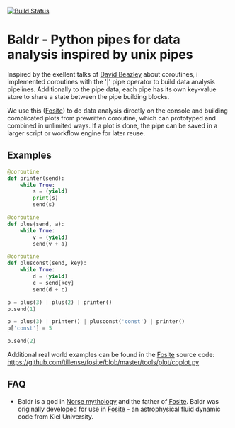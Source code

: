 [![Build Status](https://travis-ci.org/gzahl/baldr.svg?branch=master)](https://travis-ci.org/gzahl/baldr)
# Baldr - Python pipes for data analysis inspired by unix pipes

Inspired by the exellent talks of [David Beazley](http://www.dabeaz.com/coroutines/) about coroutines, i implemented coroutines with the '|' pipe operator to build data analysis pipelines. Additionally to the pipe data, each pipe has its own key-value store to share a state between the pipe building blocks.

We use this ([Fosite](https://github.com/fositeteam/fosite/blob/master/tools/plot/coplot.py)) to do data analysis directly on the console and building complicated plots from prewritten coroutine, which can prototyped and combined in unlimited ways. If a plot is done, the pipe can be saved in a larger script or workflow engine for later reuse.

## Examples

```python
@coroutine
def printer(send):
    while True:
        s = (yield)
        print(s)
        send(s)

@coroutine
def plus(send, a):
    while True:
        v = (yield)
        send(v + a)

@coroutine
def plusconst(send, key):
    while True:
        d = (yield)
        c = send[key]
        send(d + c)

p = plus(3) | plus(2) | printer()
p.send(1)

p = plus(3) | printer() | plusconst('const') | printer()
p['const'] = 5

p.send(2)
```

Additional real world examples can be found in the [Fosite](https://github.com/fositeteam/fosite) source code:
https://github.com/tillense/fosite/blob/master/tools/plot/coplot.py

## FAQ

- Baldr is a god in [Norse mythology](https://en.wikipedia.org/wiki/Baldr) and the father of [Fosite](https://en.wikipedia.org/wiki/Forseti). Baldr was originally developed for use in [Fosite](https://github.com/fositeteam/fosite) - an astrophysical fluid dynamic code from Kiel University.
